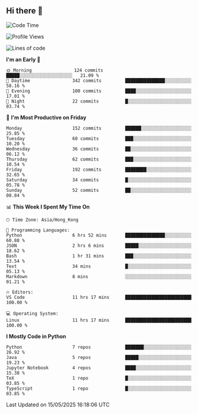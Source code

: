 ## Hi there 👋

<!--
**gessiegulugulu/gessiegulugulu** is a ✨ _special_ ✨ repository because its `README.md` (this file) appears on your GitHub profile.

Here are some ideas to get you started:

- 🔭 I’m currently working on ...
- 🌱 I’m currently learning ...
- 👯 I’m looking to collaborate on ...
- 🤔 I’m looking for help with ...
- 💬 Ask me about ...
- 📫 How to reach me: ...
- 😄 Pronouns: ...
- ⚡ Fun fact: ...
-->

<!--START_SECTION:waka-->
![Code Time](http://img.shields.io/badge/Code%20Time-411%20hrs%2037%20mins-blue)

![Profile Views](http://img.shields.io/badge/Profile%20Views-0-blue)

![Lines of code](https://img.shields.io/badge/From%20Hello%20World%20I%27ve%20Written-3.3%20million%20lines%20of%20code-blue)

**I'm an Early 🐤** 

```text
🌞 Morning                124 commits         █████░░░░░░░░░░░░░░░░░░░░   21.09 % 
🌆 Daytime                342 commits         ███████████████░░░░░░░░░░   58.16 % 
🌃 Evening                100 commits         ████░░░░░░░░░░░░░░░░░░░░░   17.01 % 
🌙 Night                  22 commits          █░░░░░░░░░░░░░░░░░░░░░░░░   03.74 % 
```
📅 **I'm Most Productive on Friday** 

```text
Monday                   152 commits         ██████░░░░░░░░░░░░░░░░░░░   25.85 % 
Tuesday                  60 commits          ███░░░░░░░░░░░░░░░░░░░░░░   10.20 % 
Wednesday                36 commits          ██░░░░░░░░░░░░░░░░░░░░░░░   06.12 % 
Thursday                 62 commits          ███░░░░░░░░░░░░░░░░░░░░░░   10.54 % 
Friday                   192 commits         ████████░░░░░░░░░░░░░░░░░   32.65 % 
Saturday                 34 commits          █░░░░░░░░░░░░░░░░░░░░░░░░   05.78 % 
Sunday                   52 commits          ██░░░░░░░░░░░░░░░░░░░░░░░   08.84 % 
```


📊 **This Week I Spent My Time On** 

```text
🕑︎ Time Zone: Asia/Hong_Kong

💬 Programming Languages: 
Python                   6 hrs 52 mins       ███████████████░░░░░░░░░░   60.88 % 
JSON                     2 hrs 6 mins        █████░░░░░░░░░░░░░░░░░░░░   18.62 % 
Bash                     1 hr 31 mins        ███░░░░░░░░░░░░░░░░░░░░░░   13.54 % 
Text                     34 mins             █░░░░░░░░░░░░░░░░░░░░░░░░   05.13 % 
Markdown                 8 mins              ░░░░░░░░░░░░░░░░░░░░░░░░░   01.21 % 

🔥 Editors: 
VS Code                  11 hrs 17 mins      █████████████████████████   100.00 % 

💻 Operating System: 
Linux                    11 hrs 17 mins      █████████████████████████   100.00 % 
```

**I Mostly Code in Python** 

```text
Python                   7 repos             ███████░░░░░░░░░░░░░░░░░░   26.92 % 
Java                     5 repos             █████░░░░░░░░░░░░░░░░░░░░   19.23 % 
Jupyter Notebook         4 repos             ████░░░░░░░░░░░░░░░░░░░░░   15.38 % 
TeX                      1 repo              █░░░░░░░░░░░░░░░░░░░░░░░░   03.85 % 
TypeScript               1 repo              █░░░░░░░░░░░░░░░░░░░░░░░░   03.85 % 
```




 Last Updated on 15/05/2025 16:18:06 UTC
<!--END_SECTION:waka-->
